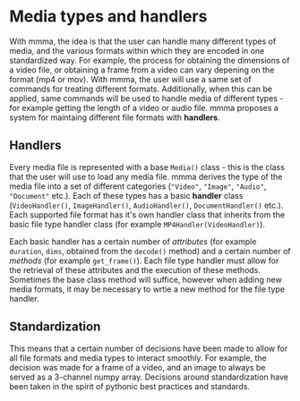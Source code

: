 # Media types and handlers

With mmma, the idea is that the user can handle many different types of media, and the various formats within which they are encoded in one standardized way. For example, the process for obtaining the dimensions of a video file, or obtaining a frame from a video can vary depening on the format (mp4 or mov). With mmma, the user will use a same set of commands for treating different formats. Additionally, when this can be applied, same commands will be used to handle media of different types - for example getting the length of a video or audio file. mmma proposes a system for maintaing different file formats with **handlers**.

## Handlers

Every media file is represented with a base `Media()` class - this is the class that the user will use to load any media file. mmma derives the type of the media file into a set of different categories (`"Video"`, `"Image"`, `"Audio"`, `"Document"` etc.). Each of these types has a basic **handler** class (`VideoHandler()`, `ImageHandler()`, `AudioHandler()`, `DocumentHandler()` etc.). Each supported file format has it's own handler class that inherits from the basic file type handler class (for example `MP4Handler(VideoHandler)`).

Each basic handler has a certain number of _attributes_ (for example `duration`, `dims`, obtained from the `decode()` method) and a certain number of _methods_ (for example `get_frame()`). Each file type handler must allow for the retrieval of these attributes and the execution of these methods. Sometimes the base class method will suffice, however when adding new media formats, it may be necessary to wrtie a new method for the file type handler.

## Standardization

This means that a certain number of decisions have been made to allow for all file formats and media types to interact smoothly. For example, the decision was made for a frame of a video, and an image to always be served as a 3-channel numpy array. Decisions around standardization have been taken in the spirit of pythonic best practices and standards. 